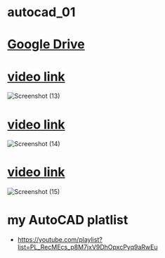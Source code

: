 # autocad_01

# [Google Drive](https://drive.google.com/drive/folders/1-fdg0yLMJSPnnGYq_kiQHhxDSbJu6z-g?usp=share_link)

# [video link](https://youtu.be/19FaVSVaGWg)
![Screenshot (13)](https://user-images.githubusercontent.com/81384987/227999698-e994c9da-924c-4512-9b90-77714c5a0098.png)

# [video link](https://youtu.be/289BBaLkX6U)
![Screenshot (14)](https://user-images.githubusercontent.com/81384987/227999774-c62b29ef-df2b-4031-83e7-ecf7a2463d02.png)

# [video link](https://youtube.com/shorts/QMtvAFKoUws?feature=share)
![Screenshot (15)](https://user-images.githubusercontent.com/81384987/227999900-1a22e488-78f5-40a6-bfef-23bf3c66aa09.png)

# my AutoCAD platlist 
- https://youtube.com/playlist?list=PL_RecMEcs_p8M7jxV9DhOpxcPyq9aRwEu

